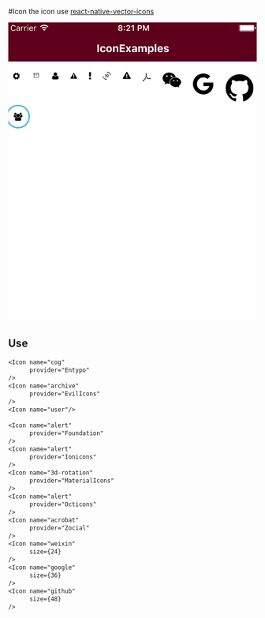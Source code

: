 #Icon
the icon use [react-native-vector-icons](https://github.com/oblador/react-native-vector-icons)

![Icon](icon.png)

## Use

    <Icon name="cog"
          provider="Entypo"
    />
    <Icon name="archive"
          provider="EvilIcons"
    />
    <Icon name="user"/>

    <Icon name="alert"
          provider="Foundation"
    />
    <Icon name="alert"
          provider="Ionicons"
    />
    <Icon name="3d-rotation"
          provider="MaterialIcons"
    />
    <Icon name="alert"
          provider="Octicons"
    />
    <Icon name="acrobat"
          provider="Zocial"
    />
    <Icon name="weixin"
          size={24}
    />
    <Icon name="google"
          size={36}
    />
    <Icon name="github"
          size={48}
    />